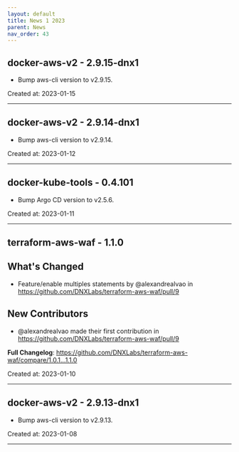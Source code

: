 ```yaml
---
layout: default
title: News 1 2023
parent: News
nav_order: 43
---
```




## docker-aws-v2 - 2.9.15-dnx1
- Bump aws-cli version to v2.9.15.

Created at: 2023-01-15

---


## docker-aws-v2 - 2.9.14-dnx1
- Bump aws-cli version to v2.9.14.

Created at: 2023-01-12

---


## docker-kube-tools - 0.4.101
- Bump Argo CD version to v2.5.6.

Created at: 2023-01-11

---


## terraform-aws-waf - 1.1.0
## What's Changed
* Feature/enable multiples statements by @alexandrealvao in https://github.com/DNXLabs/terraform-aws-waf/pull/9

## New Contributors
* @alexandrealvao made their first contribution in https://github.com/DNXLabs/terraform-aws-waf/pull/9

**Full Changelog**: https://github.com/DNXLabs/terraform-aws-waf/compare/1.0.1...1.1.0

Created at: 2023-01-10

---


## docker-aws-v2 - 2.9.13-dnx1
- Bump aws-cli version to v2.9.13.

Created at: 2023-01-08

---

